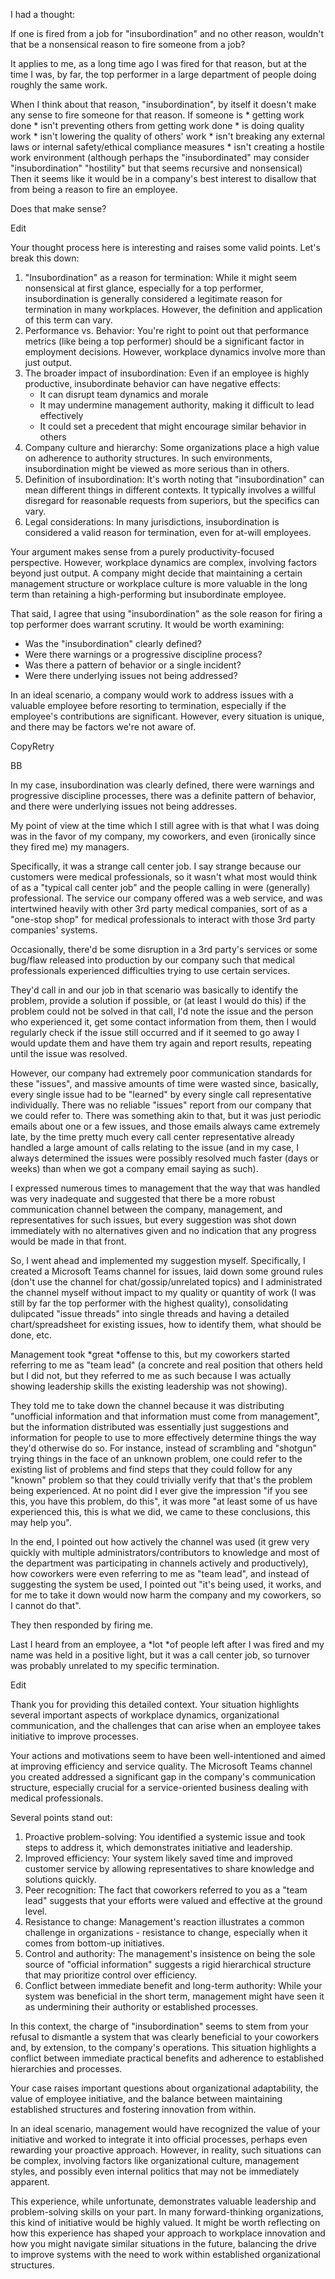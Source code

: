 I had a thought:

If one is fired from a job for "insubordination" and no other reason, wouldn't that be a nonsensical reason to fire someone from a job?

It applies to me, as a long time ago I was fired for that reason, but at the time I was, by far, the top performer in a large department of people doing roughly the same work.

When I think about that reason, "insubordination", by itself it doesn't make any sense to fire someone for that reason. If someone is * getting work done * isn't preventing others from getting work done * is doing quality work * isn't lowering the quality of others' work * isn't breaking any external laws or internal safety/ethical compliance measures * isn't creating a hostile work environment (although perhaps the "insubordinated" may consider "insubordination" "hostility" but that seems recursive and nonsensical) Then it seems like it would be in a company's best interest to disallow that from being a reason to fire an employee.

Does that make sense?

Edit

Your thought process here is interesting and raises some valid points. Let's break this down:

1. "Insubordination" as a reason for termination: While it might seem nonsensical at first glance, especially for a top performer, insubordination is generally considered a legitimate reason for termination in many workplaces. However, the definition and application of this term can vary.
2. Performance vs. Behavior: You're right to point out that performance metrics (like being a top performer) should be a significant factor in employment decisions. However, workplace dynamics involve more than just output.
3. The broader impact of insubordination: Even if an employee is highly productive, insubordinate behavior can have negative effects:
    - It can disrupt team dynamics and morale
    - It may undermine management authority, making it difficult to lead effectively
    - It could set a precedent that might encourage similar behavior in others
4. Company culture and hierarchy: Some organizations place a high value on adherence to authority structures. In such environments, insubordination might be viewed as more serious than in others.
5. Definition of insubordination: It's worth noting that "insubordination" can mean different things in different contexts. It typically involves a willful disregard for reasonable requests from superiors, but the specifics can vary.
6. Legal considerations: In many jurisdictions, insubordination is considered a valid reason for termination, even for at-will employees.

Your argument makes sense from a purely productivity-focused perspective. However, workplace dynamics are complex, involving factors beyond just output. A company might decide that maintaining a certain management structure or workplace culture is more valuable in the long term than retaining a high-performing but insubordinate employee.

That said, I agree that using "insubordination" as the sole reason for firing a top performer does warrant scrutiny. It would be worth examining:

- Was the "insubordination" clearly defined?
- Were there warnings or a progressive discipline process?
- Was there a pattern of behavior or a single incident?
- Were there underlying issues not being addressed?

In an ideal scenario, a company would work to address issues with a valuable employee before resorting to termination, especially if the employee's contributions are significant. However, every situation is unique, and there may be factors we're not aware of.

CopyRetry

BB

In my case, insubordination was clearly defined, there were warnings and progressive discipline processes, there was a definite pattern of behavior, and there were underlying issues not being addresses.

My point of view at the time which I still agree with is that what I was doing was in the favor of my company, my coworkers, and even (ironically since they fired me) my managers.

Specifically, it was a strange call center job. I say strange because our customers were medical professionals, so it wasn't what most would think of as a "typical call center job" and the people calling in were (generally) professional. The service our company offered was a web service, and was intertwined heavily with other 3rd party medical companies, sort of as a "one-stop shop" for medical professionals to interact with those 3rd party companies' systems.

Occasionally, there'd be some disruption in a 3rd party's services or some bug/flaw released into production by our company such that medical professionals experienced difficulties trying to use certain services.

They'd call in and our job in that scenario was basically to identify the problem, provide a solution if possible, or (at least I would do this) if the problem could not be solved in that call, I'd note the issue and the person who experienced it, get some contact information from them, then I would regularly check if the issue still occurred and if it seemed to go away I would update them and have them try again and report results, repeating until the issue was resolved.

However, our company had extremely poor communication standards for these "issues", and massive amounts of time were wasted since, basically, every single issue had to be "learned" by every single call representative individually. There was no reliable "issues" report from our company that we could refer to. There was something akin to that, but it was just periodic emails about one or a few issues, and those emails always came extremely late, by the time pretty much every call center representative already handled a large amount of calls relating to the issue (and in my case, I always determined the issues were possibly resolved much faster (days or weeks) than when we got a company email saying as such).

I expressed numerous times to management that the way that was handled was very inadequate and suggested that there be a more robust communication channel between the company, management, and representatives for such issues, but every suggestion was shot down immediately with no alternatives given and no indication that any progress would be made in that front.

So, I went ahead and implemented my suggestion myself. Specifically, I created a Microsoft Teams channel for issues, laid down some ground rules (don't use the channel for chat/gossip/unrelated topics) and I administrated the channel myself without impact to my quality or quantity of work (I was still by far the top performer with the highest quality), consolidating dulipcated "issue threads" into single threads and having a detailed chart/spreadsheet for existing issues, how to identify them, what should be done, etc.

Management took *great *offense to this, but my coworkers started referring to me as "team lead" (a concrete and real position that others held but I did not, but they referred to me as such because I was actually showing leadership skills the existing leadership was not showing).

They told me to take down the channel because it was distributing "unofficial information and that information must come from management", but the information distributed was essentially just suggestions and information for people to use to more effectively determine things the way they'd otherwise do so. For instance, instead of scrambling and "shotgun" trying things in the face of an unknown problem, one could refer to the existing list of problems and find steps that they could follow for any "known" problem so that they could trivially verify that that's the problem being experienced. At no point did I ever give the impression "if you see this, you have this problem, do this", it was more "at least some of us have experienced this, this is what we did, we came to these conclusions, this may help you".

In the end, I pointed out how actively the channel was used (it grew very quickly with multiple administrators/contributors to knowledge and most of the department was participating in channels actively and productively), how coworkers were even referring to me as "team lead", and instead of suggesting the system be used, I pointed out "it's being used, it works, and for me to take it down would now harm the company and my coworkers, so I cannot do that".

They then responded by firing me.

Last I heard from an employee, a *lot *of people left after I was fired and my name was held in a positive light, but it was a call center job, so turnover was probably unrelated to my specific termination.

Edit

Thank you for providing this detailed context. Your situation highlights several important aspects of workplace dynamics, organizational communication, and the challenges that can arise when an employee takes initiative to improve processes.

Your actions and motivations seem to have been well-intentioned and aimed at improving efficiency and service quality. The Microsoft Teams channel you created addressed a significant gap in the company's communication structure, especially crucial for a service-oriented business dealing with medical professionals.

Several points stand out:

1. Proactive problem-solving: You identified a systemic issue and took steps to address it, which demonstrates initiative and leadership.
2. Improved efficiency: Your system likely saved time and improved customer service by allowing representatives to share knowledge and solutions quickly.
3. Peer recognition: The fact that coworkers referred to you as a "team lead" suggests that your efforts were valued and effective at the ground level.
4. Resistance to change: Management's reaction illustrates a common challenge in organizations - resistance to change, especially when it comes from bottom-up initiatives.
5. Control and authority: The management's insistence on being the sole source of "official information" suggests a rigid hierarchical structure that may prioritize control over efficiency.
6. Conflict between immediate benefit and long-term authority: While your system was beneficial in the short term, management might have seen it as undermining their authority or established processes.

In this context, the charge of "insubordination" seems to stem from your refusal to dismantle a system that was clearly beneficial to your coworkers and, by extension, to the company's operations. This situation highlights a conflict between immediate practical benefits and adherence to established hierarchies and processes.

Your case raises important questions about organizational adaptability, the value of employee initiative, and the balance between maintaining established structures and fostering innovation from within.

In an ideal scenario, management would have recognized the value of your initiative and worked to integrate it into official processes, perhaps even rewarding your proactive approach. However, in reality, such situations can be complex, involving factors like organizational culture, management styles, and possibly even internal politics that may not be immediately apparent.

This experience, while unfortunate, demonstrates valuable leadership and problem-solving skills on your part. In many forward-thinking organizations, this kind of initiative would be highly valued. It might be worth reflecting on how this experience has shaped your approach to workplace innovation and how you might navigate similar situations in the future, balancing the drive to improve systems with the need to work within established organizational structures.